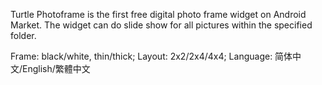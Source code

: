 Turtle Photoframe is the first free digital photo frame widget on Android Market. The widget can do slide show for all pictures within the specified folder.

Frame: black/white, thin/thick;
Layout: 2x2/2x4/4x4;
Language: 简体中文/English/繁體中文